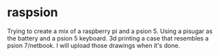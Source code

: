 # raspsion

Trying to create a mix of a raspberry pi and a psion 5. 
Using a pisugar as the battery and a psion 5 keyboard.
3d printing a case that resembles a psion 7/netbook. I will upload those drawings when it's done.
